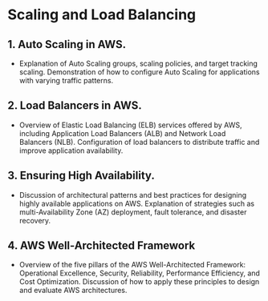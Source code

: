 # Scaling and Load Balancing

## 1. Auto Scaling in AWS.
-  Explanation of Auto Scaling groups, scaling policies, and target tracking scaling. Demonstration of how to configure Auto Scaling for applications with varying traffic patterns.

## 2. Load Balancers in AWS. 
- Overview of Elastic Load Balancing (ELB) services offered by AWS, including Application Load Balancers (ALB) and Network Load Balancers (NLB). Configuration of load balancers to distribute traffic and improve application availability.

## 3. Ensuring High Availability.
- Discussion of architectural patterns and best practices for designing highly available applications on AWS. Explanation of strategies such as multi-Availability Zone (AZ) deployment, fault tolerance, and disaster recovery.
 
## 4. AWS Well-Architected Framework
- Overview of the five pillars of the AWS Well-Architected Framework: Operational Excellence, Security, Reliability, Performance Efficiency, and Cost Optimization. Discussion of how to apply these principles to design and evaluate AWS architectures.
